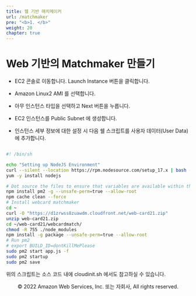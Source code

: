 ```yaml
---
title: 웹 기반 매치메이커
url: /matchmaker
pre: "<b>1. </b>"
weight: 20
chapter: true
---
```


# Web 기반의 Matchmaker 만들기

- EC2 콘솔로 이동합니다. Launch Instance 버튼을 클릭합니다.

- Amazon Linux2 AMI 를 선택합니다.

- 아무 인스턴스 타입을 선택하고 Next 버튼을 누릅니다.

- EC2 인스턴스를 Public Subnet 에 생성합니다.

- 인스턴스 세부 정보에 대한 설정 시 다음 쉘 스크립트를 사용자 데이터(User Data)에 추가합니다.


```sh

#! /bin/sh

echo "Setting up NodeJS Environment"
curl --silent --location https://rpm.nodesource.com/setup_17.x | bash -
yum -y install nodejs

# Dot source the files to ensure that variables are available within the current shell
npm install pm2 -g --unsafe-perm=true --allow-root
npm cache clean --force
# Install webcard matchmaker
cd ~
curl -O "https://d1zrwss8zuawdm.cloudfront.net/web-card21.zip"
unzip web-card21.zip
cd ~/web-card21/webcardmatch/
chmod -R 755 ./node_modules
npm install -g package --unsafe-perm=true --allow-root
# Run pm2
# export BUILD_ID=dontKillMePlease
sudo pm2 start app.js -f
sudo pm2 startup
sudo pm2 save

```

위의 스크립트는 소스 코드 내에 cloudinit.sh 에서도 참고하실 수 있습니다.

<p align="center">
© 2022 Amazon Web Services, Inc. 또는 자회사, All rights reserved.
</p>
